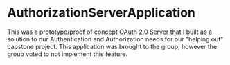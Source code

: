 # AuthorizationServerApplication
This was a prototype/proof of concept OAuth 2.0 Server that I built as a solution to our Authentication and Authorization needs for our "helping out" capstone project. This application was brought to the group, however the group voted to not implement this feature.
